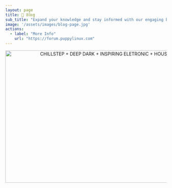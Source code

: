 ```yaml
---
layout: page
title: 📝 𝔹𝕝𝕠𝕘
sub_title: "Expand your knowledge and stay informed with our engaging blog posts"
image: '/assets/images/blog-page.jpg'
actions:
  - label: "More Info"
    url: "https://forum.puppylinux.com"   
---
```


<p align="center">  
   <img width="734" height="413" src="https://www.youtube.com/embed/TDGHzgKWAeU" title="CHILLSTEP + DEEP DARK + INSPIRING ELETRONIC + HOUSE CHILLOUT - Finish" frameborder="0" allow="accelerometer; autoplay; clipboard-write; encrypted-media; gyroscope; picture-in-picture; web-share" referrerpolicy="strict-origin-when-cross-origin" allowfullscreen />
</p>
